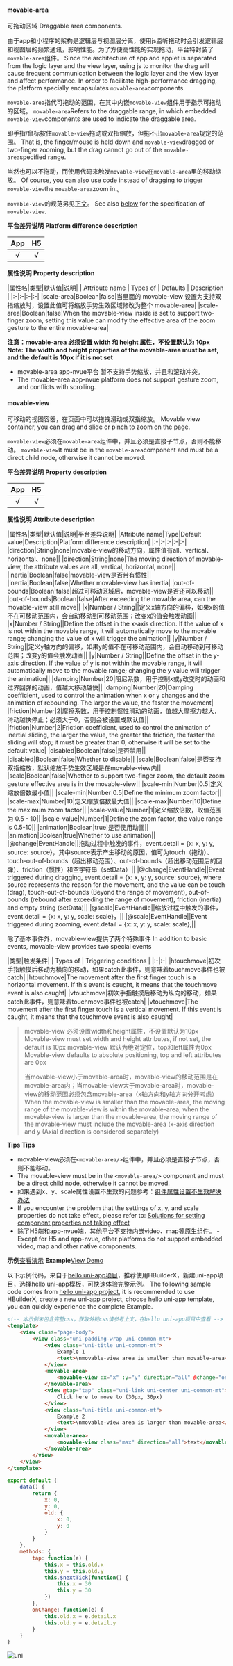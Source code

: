 #### movable-area

可拖动区域
Draggable area components.

由于app和小程序的架构是逻辑层与视图层分离，使用js监听拖动时会引发逻辑层和视图层的频繁通讯，影响性能。为了方便高性能的实现拖动，平台特封装了`movable-area`组件。
Since the architecture of app and applet is separated from the logic layer and the view layer, using js to monitor the drag will cause frequent communication between the logic layer and the view layer and affect performance. In order to facilitate high-performance dragging, the platform specially encapsulates `movable-area`components.

`movable-area`指代可拖动的范围，在其中内嵌`movable-view`组件用于指示可拖动的区域。
`movable-area`Refers to the draggable range, in which embedded `movable-view`components are used to indicate the draggable area.

即手指/鼠标按住`movable-view`拖动或双指缩放，但拖不出`movable-area`规定的范围。
That is, the finger/mouse is held down and `movable-view`dragged or two-finger zooming, but the drag cannot go out of the `movable-area`specified range.

当然也可以不拖动，而使用代码来触发`movable-view`在`movable-area`里的移动缩放。
Of course, you can also use code instead of dragging to trigger `movable-view`the `movable-area`zoom in.。

`movable-view`的规范另见[下文](/component/movable-view?id=movable-view)。
See also [below](/component/movable-view?id=movable-view) for the specification of `movable-view`.

**平台差异说明**
**Platform difference description**

|App|H5|
|:-:|:-:|
|√|√|

**属性说明**
**Property description**

|属性名|类型|默认值|说明|
| Attribute name | Types of | Defaults | Description                                                  |
|:-|:-|:-|:-|
|scale-area|Boolean|false|当里面的 movable-view 设置为支持双指缩放时，设置此值可将缩放手势生效区域修改为整个 movable-area|
|scale-area|Boolean|false|When the movable-view inside is set to support two-finger zoom, setting this value can modify the effective area of the zoom gesture to the entire movable-area|

**注意：movable-area 必须设置 width 和 height 属性，不设置默认为 10px**
**Note: The width and height properties of the movable-area must be set, and the default is 10px if it is not set**
- movable-area app-nvue平台 暂不支持手势缩放，并且和滚动冲突。
- The movable-area app-nvue platform does not support gesture zoom, and conflicts with scrolling.


#### movable-view

可移动的视图容器，在页面中可以拖拽滑动或双指缩放。
Movable view container, you can drag and slide or pinch to zoom on the page.

`movable-view`必须在`movable-area`组件中，并且必须是直接子节点，否则不能移动。
`movable-view`It must be in the `movable-area`component and must be a direct child node, otherwise it cannot be moved.

**平台差异说明**
**Property description**

|App|H5|
|:-:|:-:|
|√|√|

**属性说明**
**Attribute description**

|属性名|类型|默认值|说明|平台差异说明|
|Attribute name|Type|Default value|Description|Platform difference description|
|:-|:-|:-|:-|:-|
|direction|String|none|movable-view的移动方向，属性值有all、vertical、horizontal、none||
|direction|String|none|The moving direction of movable-view, the attribute values are all, vertical, horizontal, none||
|inertia|Boolean|false|movable-view是否带有惯性||
|inertia|Boolean|false|Whether movable-view has inertia| 
|out-of-bounds|Boolean|false|超过可移动区域后，movable-view是否还可以移动||
|out-of-bounds|Boolean|false|After exceeding the movable area, can the movable-view still move||
|x|Number / String||定义x轴方向的偏移，如果x的值不在可移动范围内，会自动移动到可移动范围；改变x的值会触发动画||
|x|Number / String||Define the offset in the x-axis direction. If the value of x is not within the movable range, it will automatically move to the movable range; changing the value of x will trigger the animation||
|y|Number / String||定义y轴方向的偏移，如果y的值不在可移动范围内，会自动移动到可移动范围；改变y的值会触发动画||
|y|Number / String||Define the offset in the y-axis direction. If the value of y is not within the movable range, it will automatically move to the movable range; changing the y value will trigger the animation||
|damping|Number|20|阻尼系数，用于控制x或y改变时的动画和过界回弹的动画，值越大移动越快||
|damping|Number|20|Damping coefficient, used to control the animation when x or y changes and the animation of rebounding. The larger the value, the faster the movement|
|friction|Number|2|摩擦系数，用于控制惯性滑动的动画，值越大摩擦力越大，滑动越快停止；必须大于0，否则会被设置成默认值||
|friction|Number|2|Friction coefficient, used to control the animation of inertial sliding, the larger the value, the greater the friction, the faster the sliding will stop; it must be greater than 0, otherwise it will be set to the default value|
|disabled|Boolean|false|是否禁用||
|disabled|Boolean|false|Whether to disable||
|scale|Boolean|false|是否支持双指缩放，默认缩放手势生效区域是在movable-view内||
|scale|Boolean|false|Whether to support two-finger zoom, the default zoom gesture effective area is in the movable-view||
|scale-min|Number|0.5|定义缩放倍数最小值||
|scale-min|Number|0.5|Define the minimum zoom factor||
|scale-max|Number|10|定义缩放倍数最大值||
|scale-max|Number|10|Define the maximum zoom factor||
|scale-value|Number|1|定义缩放倍数，取值范围为 0.5 - 10||
|scale-value|Number|1|Define the zoom factor, the value range is 0.5-10||
|animation|Boolean|true|是否使用动画||
|animation|Boolean|true|Whether to use animation||
|@change|EventHandle||拖动过程中触发的事件，event.detail = {x: x, y: y, source: source}，其中source表示产生移动的原因，值可为touch（拖动）、touch-out-of-bounds（超出移动范围）、out-of-bounds（超出移动范围后的回弹）、friction（惯性）和空字符串（setData）||
|@change|EventHandle||Event triggered during dragging, event.detail = {x: x, y: y, source: source}, where source represents the reason for the movement, and the value can be touch (drag), touch-out-of-bounds (Beyond the range of movement), out-of-bounds (rebound after exceeding the range of movement), friction (inertia) and empty string (setData)||
|@scale|EventHandle||缩放过程中触发的事件，event.detail = {x: x, y: y, scale: scale}，||
|@scale|EventHandle||Event triggered during zooming, event.detail = {x: x, y: y, scale: scale},||

除了基本事件外，movable-view提供了两个特殊事件
In addition to basic events, movable-view provides two special events

|类型|触发条件|
| Types of   | Triggering conditions                                        |
|:-|:-|
|htouchmove|初次手指触摸后移动为横向的移动，如果catch此事件，则意味着touchmove事件也被catch|
|htouchmove|The movement after the first finger touch is a horizontal movement. If this event is caught, it means that the touchmove event is also caught|
|vtouchmove|初次手指触摸后移动为纵向的移动，如果catch此事件，则意味着touchmove事件也被catch|
|vtouchmove|The movement after the first finger touch is a vertical movement. If this event is caught, it means that the touchmove event is also caught|

> movable-view 必须设置width和height属性，不设置默认为10px
> Movable-view must set width and height attributes, if not set, the default is 10px
> movable-view 默认为绝对定位，top和left属性为0px
> Movable-view defaults to absolute positioning, top and left attributes are 0px
> 
> 当movable-view小于movable-area时，movable-view的移动范围是在movable-area内；当movable-view大于movable-area时，movable-view的移动范围必须包含movable-area（x轴方向和y轴方向分开考虑）
> When the movable-view is smaller than the movable-area, the moving range of the movable-view is within the movable-area; when the movable-view is larger than the movable-area, the moving range of the movable-view must include the movable-area (x-axis direction and y (Axial direction is considered separately)

**Tips**
**Tips**
- movable-view必须在`<movable-area/>`组件中，并且必须是直接子节点，否则不能移动。
- The movable-view must be in the `<movable-area/>` component and must be a direct child node, otherwise it cannot be moved.
- 如果遇到x、y、scale属性设置不生效的问题参考：[组件属性设置不生效解决办法](/vue-api?id=componentsolutions)
- If you encounter the problem that the settings of x, y, and scale properties do not take effect, please refer to: [Solutions for setting component properties not taking effect](/vue-api?id=componentsolutions)
- 除了H5端和app-nvue端，其他平台不支持内嵌video、map等原生组件。
-Except for H5 and app-nvue, other platforms do not support embedded video, map and other native components.

**示例**[查看演示](https://hellouniapp.dcloud.net.cn/pages/component/movable-view/movable-view)
**Example**[View Demo](https://hellouniapp.dcloud.net.cn/pages/component/movable-view/movable-view)

以下示例代码，来自于[hello uni-app项目](https://github.com/dcloudio/hello-uniapp)，推荐使用HBuilderX，新建uni-app项目，选择hello uni-app模板，可快速体验完整示例。
The following sample code comes from [hello uni-app project](https://github.com/dcloudio/hello-uniapp), it is recommended to use HBuilderX, create a new uni-app project, choose hello uni-app template, you can quickly experience the complete Example.
```html
<!-- 本示例未包含完整css，获取外链css请参考上文，在hello uni-app项目中查看 -->
<template>
	<view class="page-body">
		<view class="uni-padding-wrap uni-common-mt">
			<view class="uni-title uni-common-mt">
				Example 1
				<text>\nmovable-view area is smaller than movable-area</text>
			</view>
			<movable-area>
				<movable-view :x="x" :y="y" direction="all" @change="onChange">text</movable-view>
			</movable-area>
			<view @tap="tap" class="uni-link uni-center uni-common-mt">
				Click here to move to (30px, 30px)
			</view>
			<view class="uni-title uni-common-mt">
				Example 2
				<text>\nmovable-view area is larger than movable-area</text>
			</view>
			<movable-area>
				<movable-view class="max" direction="all">text</movable-view>
			</movable-area>
		</view>
	</view>
</template>
```

```js
export default {
    data() {
        return {
            x: 0,
            y: 0,
            old: {
                x: 0,
                y: 0
            }
        }
    },
    methods: {
        tap: function(e) {
            this.x = this.old.x
            this.y = this.old.y
            this.$nextTick(function() {
                this.x = 30
                this.y = 30
            })
        },
        onChange: function(e) {
            this.old.x = e.detail.x
            this.old.y = e.detail.y
        }
    }
}
```

 ![uni](https://bjetxgzv.cdn.bspapp.com/VKCEYUGU-uni-app-doc/41b00010-4f30-11eb-a16f-5b3e54966275.png)
